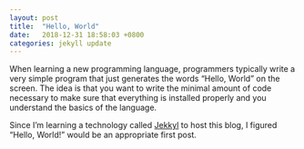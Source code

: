 ```yaml
---
layout: post
title:  "Hello, World"
date:   2018-12-31 18:58:03 +0800
categories: jekyll update
---
```


When learning a new programming language, programmers typically write a very simple program that just generates the words “Hello, World” on the screen. The idea is that you want to write the minimal amount of code necessary to make sure that everything is installed properly and you understand the basics of the language.

Since I’m learning a technology called [Jekkyl][jekyll] to host this blog, I figured “Hello, World!” would be an appropriate first post.

[jekyll]: https://jekyllrb.com/